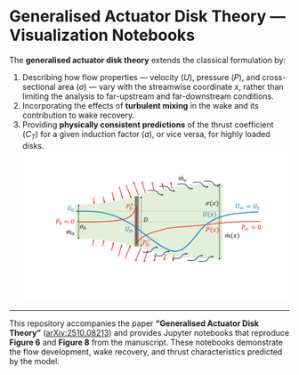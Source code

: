 # Generalised Actuator Disk Theory — Visualization Notebooks



The **generalised actuator disk theory** extends the classical formulation by:
1. Describing how flow properties — velocity ($U$), pressure ($P$), and cross-sectional area ($\sigma$) — vary with the streamwise coordinate $x$, rather than limiting the analysis to far-upstream and far-downstream conditions.  
2. Incorporating the effects of **turbulent mixing** in the wake and its contribution to wake recovery.  
3. Providing **physically consistent predictions** of the thrust coefficient ($C_T$) for a given induction factor ($a$), or vice versa, for highly loaded disks.
![Actuator Disk Schematic](images/schematic.PNG)
----------------------------------------

This repository accompanies the paper **“Generalised Actuator Disk Theory”** ([arXiv:2510.08213](https://arxiv.org/abs/2510.08213)) and provides Jupyter notebooks that reproduce **Figure 6** and **Figure 8** from the manuscript. These notebooks demonstrate the flow development, wake recovery, and thrust characteristics predicted by the model.
